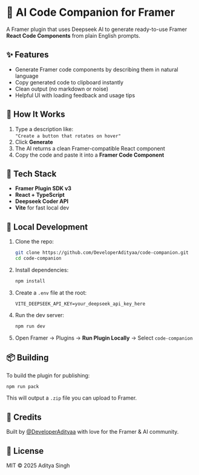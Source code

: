 # 🧠 AI Code Companion for Framer

A Framer plugin that uses Deepseek AI to generate ready-to-use Framer **React Code Components** from plain English prompts.

## ✨ Features

- Generate Framer code components by describing them in natural language
- Copy generated code to clipboard instantly
- Clean output (no markdown or noise)
- Helpful UI with loading feedback and usage tips

## 🚀 How It Works

1. Type a description like:  
   `"Create a button that rotates on hover"`
2. Click **Generate**
3. The AI returns a clean Framer-compatible React component
4. Copy the code and paste it into a **Framer Code Component**

## 🧱 Tech Stack

- **Framer Plugin SDK v3**
- **React + TypeScript**
- **Deepseek Coder API**
- **Vite** for fast local dev

## 🧪 Local Development

1. Clone the repo:
   ```bash
   git clone https://github.com/DeveloperAdityaa/code-companion.git
   cd code-companion
   ```

2. Install dependencies:
   ```bash
   npm install
   ```

3. Create a `.env` file at the root:
   ```
   VITE_DEEPSEEK_API_KEY=your_deepseek_api_key_here
   ```

4. Run the dev server:
   ```bash
   npm run dev
   ```

5. Open Framer → Plugins → **Run Plugin Locally** → Select `code-companion`

## 📦 Building

To build the plugin for publishing:

```bash
npm run pack
```

This will output a `.zip` file you can upload to Framer.

## 🧠 Credits

Built by [@DeveloperAdityaa](https://github.com/DeveloperAdityaa) with love for the Framer & AI community.

## 📄 License

MIT © 2025 Aditya Singh
